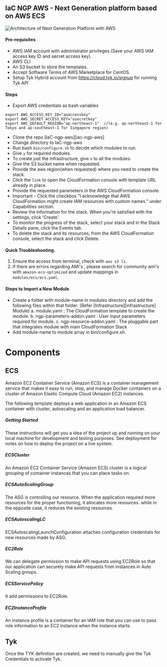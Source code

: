 ## IaC NGP AWS - Next Generation platform based on AWS ECS

![Architecture of Next Generation Platform with AWS](/doc/architecture.png)

#### Pre-requisites
- AWS IAM account with administrator privileges (Save your AWS IAM access key ID and secret access key).
- AWS CLI
- An S3 bucket to store the templates.
- Accept Software Terms of AWS Marketplace for CentOS. 
- Setup Tyk Hybrid account from https://cloud.tyk.io/signup for running Tyk API

#### Steps
- Export AWS credentials as bash variables
```
export AWS_ACCESS_KEY_ID="anaccesskey"
export AWS_SECRET_ACCESS_KEY="asecretkey"
export AWS_DEFAULT_REGION="ap-northeast-1"  //(e.g. ap-northeast-1 for Tokyo and ap-southeast-1 for Singapore region)

```
- Clone the repo [IaC-ngp-aws][iac-ngp-aws]
- Change directory to IaC-ngp-aws
- Run bash `bin/configure.sh` to decide which modules to run.
- Give `y` for required modules.
- To create just the infrastructure, give `n` to all the modules.
- Give the S3 bucket name when requested.
- Provide the aws region(when requested) where you need to create the stack.
- Click the `link` to open the CloudFormation console with template URL already in place.
- Provide the requested parameters in the AWS CloudFormation console.
- Important - Click the checkbox "I acknowledge that AWS CloudFormation might create IAM resources with custom names." under Capabilities section.
- Review the information for the stack. When you're satisfied with the settings, click 'Create'.
- To monitor the progress of the stack, select your stack and in the Stack Details pane, click the Events tab.
- To delete the stack and its resources, from the AWS CloudFormation console, select the stack and click Delete.

#### Quick Troubleshooting.

1. Ensure the access from terminal, check with `aws s3 ls`.
2. If there are errors regarding AMI's , please search for community ami's with `amazon-ecs-optimized` and update mappings in `modules/ecs/ecs.yaml`.

#### Steps to Import a New Module

- Create a folder with module-name in modules directory and add the following files within that folder:
(Refer [Infrastructure][infrastructure] Module)
  a. module.yaml : The CloudFormation template to create the module.
  b. ngp-parameters-addon.yaml : User Input parameters required for module.
  c. ngp-resource-addon.yaml : The pluggable part that integrates module with main CloudFormation Stack
- Add module-name to module array in bin/configure.sh.

# Components

## ECS

Amazon EC2 Container Service (Amazon ECS) is a container management service that makes it easy to run, stop, and manage Docker containers on a cluster of Amazon Elastic Compute Cloud (Amazon EC2) instances.

The following template deploys a web application in an Amazon ECS container with cluster, autoscaling and an application load balancer.

##### Getting Started

These instructions will get you a idea of the project up and running on your local machine for development and testing purposes. See deployment for notes on how to deploy the project on a live system.

##### ECSCluster

An Amazon EC2 Container Service (Amazon ECS) cluster is a logical grouping of container instances that you can place tasks on. 

##### ECSAutoScalingGroup

The ASG is controlling our resource. When the application required more resources for the proper functioning, it allocates more resources. while in the opposite case, it reduces the existing resources.

##### ECSAutoscalingLC

ECSAutoscalingLaunchConfiguration attaches configuration credentials for new resources made by ASG.

##### EC2Role

We can delegate permission to make API requests using EC2Role so that our application can securely make API requests from instances in Auto Scaling groups. 

##### ECSServicePolicy

It add permissions to EC2Role.

##### EC2InstanceProfile

An instance profile is a container for an IAM role that you can use to pass role information to an EC2 instance when the instance starts.
## Tyk

Once the TYK definition are created, we need to manually give the Tyk Credentials to activate Tyk.
